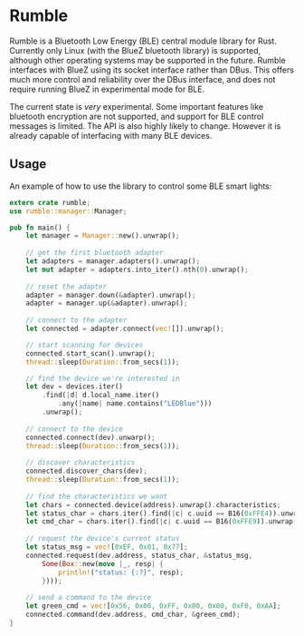 # Rumble

Rumble is a Bluetooth Low Energy (BLE) central module library for Rust. 
Currently only Linux (with the BlueZ bluetooth library) is supported, although 
other operating systems may be supported in the future. Rumble interfaces with 
BlueZ using its socket interface rather than DBus. This offers much more control 
and reliability over the DBus interface, and does not require running BlueZ in 
experimental mode for BLE.

The current state is *very* experimental. Some important features like bluetooth
encryption are not supported, and support for BLE control messages is limited. 
The API is also highly likely to change. However it is already capable of 
interfacing with many BLE devices.

## Usage

An example of how to use the library to control some BLE smart lights:

```rust
extern crate rumble;
use rumble::manager::Manager;

pub fn main() {
    let manager = Manager::new().unwrap();
    
    // get the first bluetooth adapter
    let adapters = manager.adapters().unwrap();
    let mut adapter = adapters.into_iter().nth(0).unwrap();
    
    // reset the adapter
    adapter = manager.down(&adapter).unwrap();
    adapter = manager.up(&adapter).unwrap();
    
    // connect to the adapter
    let connected = adapter.connect(vec![]).unwrap();

    // start scanning for devices
    connected.start_scan().unwrap();
    thread::sleep(Duration::from_secs(1));

    // find the device we're interested in
    let dev = devices.iter()
        .find(|d| d.local_name.iter()
            .any(|name| name.contains("LEDBlue")))
        .unwrap();
    
    // connect to the device
    connected.connect(dev).unwarp();
    thread::sleep(Duration::from_secs(1));
    
    // discover characteristics
    connected.discover_chars(dev);
    thread::sleep(Duration::from_secs(1));
    
    // find the characteristics we want    
    let chars = connected.device(address).unwrap().characteristics;
    let status_char = chars.iter().find(|c| c.uuid == B16(0xFFE4)).unwrap();    
    let cmd_char = chars.iter().find(|c| c.uuid == B16(0xFFE9)).unwrap();
    
    // request the device's current status
    let status_msg = vec![0xEF, 0x01, 0x77];
    connected.request(dev.address, status_char, &status_msg, 
        Some(Box::new(move |_, resp| {
            println!("status: {:?}", resp);
        })));
        
    // send a command to the device
    let green_cmd = vec![0x56, 0x00, 0xFF, 0x00, 0x00, 0xF0, 0xAA];
    connected.command(dev.address, cmd_char, &green_cmd);    
}
```
